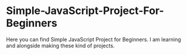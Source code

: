 # Simple-JavaScript-Project-For-Beginners
Here you can find Simple JavaScript Project for Beginners. I am learning and alongside making these kind of projects.
